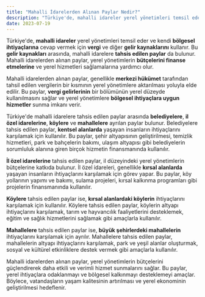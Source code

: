 ```yaml
---
title: "Mahalli İdarelerden Alınan Paylar Nedir?"
description: "Türkiye'de, mahalli idareler yerel yönetimleri temsil eder ve kendi bölgesel ihtiyaçlarına cevap vermek için vergi ve diğer gelir kaynaklarını kullanır."
date: 2023-07-19
---
```


Türkiye'de, **mahalli idareler** yerel yönetimleri temsil eder ve kendi **bölgesel ihtiyaçlarına** cevap vermek için
**vergi** ve diğer **gelir kaynaklarını** kullanır. Bu **gelir kaynakları** arasında, mahalli idarelere **tahsis edilen
paylar** da bulunur. Mahalli idarelerden alınan paylar, yerel yönetimlerin **bütçelerini finanse etmelerine** ve yerel
hizmetleri sağlamalarına yardımcı olur.

Mahalli idarelerden alınan paylar, genellikle **merkezi hükümet** tarafından tahsil edilen vergilerin bir kısmının yerel
yönetimlere aktarılması yoluyla elde edilir. Bu paylar, **vergi gelirlerinin** bir bölümünün yerel düzeyde
kullanılmasını sağlar ve yerel yönetimlere **bölgesel ihtiyaçlara uygun hizmetler** sunma imkanı verir.

Türkiye'de mahalli idarelere tahsis edilen paylar arasında **belediyelere**, **il özel idarelerine**, **köylere** ve
**mahallelere** ayrılan paylar bulunur. Belediyelere tahsis edilen paylar, **kentsel alanlarda** yaşayan insanların
ihtiyaçlarını karşılamak için kullanılır. Bu paylar, şehir altyapısının geliştirilmesi, temizlik hizmetleri, park ve
bahçelerin bakımı, ulaşım altyapısı gibi belediyelerin sorumluluk alanına giren birçok hizmetin finansmanında
kullanılır.

**İl özel idarelerine** tahsis edilen paylar, il düzeyindeki yerel yönetimlerin bütçelerine katkıda bulunur. İl özel
idareleri, genellikle **kırsal alanlarda** yaşayan insanların ihtiyaçlarını karşılamak için görev yapar. Bu paylar, köy
yollarının yapımı ve bakımı, sulama projeleri, kırsal kalkınma programları gibi projelerin finansmanında kullanılır.

**Köylere** tahsis edilen paylar ise, **kırsal alanlardaki köylerin** ihtiyaçlarını karşılamak için kullanılır. Köylere
tahsis edilen paylar, köylerin altyapı ihtiyaçlarını karşılamak, tarım ve hayvancılık faaliyetlerini desteklemek, eğitim
ve sağlık hizmetlerini sağlamak gibi amaçlarla kullanılır.

**Mahallelere** tahsis edilen paylar ise, **büyük şehirlerdeki mahallelerin** ihtiyaçlarını karşılamak için ayrılır.
Mahallelere tahsis edilen paylar, mahallelerin altyapı ihtiyaçlarını karşılamak, park ve yeşil alanlar oluşturmak,
sosyal ve kültürel etkinliklere destek vermek gibi amaçlarla kullanılır.

Mahalli idarelerden alınan paylar, yerel yönetimlerin bütçelerini güçlendirerek daha etkili ve verimli hizmet
sunmalarını sağlar. Bu paylar, yerel ihtiyaçlara odaklanmayı ve bölgesel kalkınmayı desteklemeyi amaçlar. Böylece,
vatandaşların yaşam kalitesinin artırılması ve yerel ekonominin geliştirilmesi hedeflenir.
